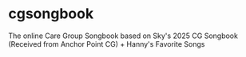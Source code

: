 # cgsongbook
The online Care Group Songbook based on Sky's 2025 CG Songbook (Received from Anchor Point CG) + Hanny's Favorite Songs
